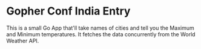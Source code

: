 Gopher Conf India Entry
=======================

This is a small Go App that'll take names of cities and tell you the Maximum and Minimum temperatures. It fetches the data concurrently from the World Weather API.
